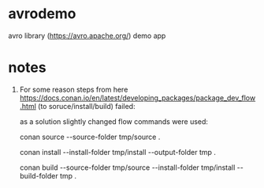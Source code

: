 # avrodemo
avro library (https://avro.apache.org/) demo app


# notes
1. For some reason steps from here https://docs.conan.io/en/latest/developing_packages/package_dev_flow.html (to soruce/install/build) failed:

   as a solution slightly changed flow commands were used:

   conan source --source-folder tmp/source .
   
   conan install --install-folder tmp/install --output-folder tmp .
   
   conan build --source-folder tmp/source --install-folder tmp/install --build-folder tmp .
   
   
